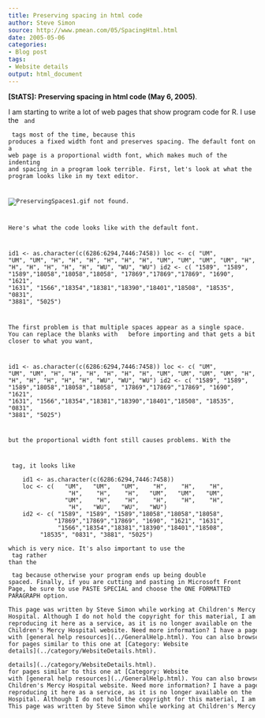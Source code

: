 ```yaml
---
title: Preserving spacing in html code
author: Steve Simon
source: http://www.pmean.com/05/SpacingHtml.html
date: 2005-05-06
categories:
- Blog post
tags:
- Website details
output: html_document
---
```

**[StATS]: Preserving spacing in html code (May 6,
2005)**.

I am starting to write a lot of web pages that show program code for
R. I use the <code> and <pre> tags most of the time, because this
produces a fixed width font and preserves spacing. The default font on
a web page is a proportional width font, which makes much of the
indenting and spacing in a program look terrible. First, let's look
at what the program looks like in my text editor.

![PreservingSpaces1.gif not found.](http://www.pmean.com/images/images/05/SpacingHtml01.png)

Here's what the code looks like with the default font.

  id1 <- as.character(c(6286:6294,7446:7458))
loc <- c( "UM", "UM", "UM", "H", "H", "H",
"H", "H", "H", "UM", "UM", "UM",
"UM", "H", "H", "H", "H", "H",
"H", "WU", "WU", "WU")
id2 <- c( "1589", "1589", "1589","18058","18058","18058",
"17869","17869","17869", "1690", "1621", "1631",
"1566","18354","18381","18390","18401","18508",
"18535", "0831", "3881", "5025")

The first problem is that multiple spaces appear as a single space.
You can replace the blanks with &nbsp; before importing and that gets
a bit closer to what you want,

id1  <-  as.character(c(6286:6294,7446:7458))
  loc  <-  c(      "UM",      "UM",      "UM",        "H",        "H",        "H",
                          "H",        "H",        "H",      "UM",      "UM",      "UM",
                          "UM",        "H",        "H",        "H",        "H",        "H",
                          "H",      "WU",      "WU",      "WU")
  id2  <-  c(  "1589",  "1589",  "1589","18058","18058","18058",
                    "17869","17869","17869",  "1690",  "1621",  "1631",
                      "1566","18354","18381","18390","18401","18508",
                        "18535",  "0831",  "3881",  "5025")

but the proportional width font still causes problems. With the
<pre> tag, it looks like

    id1 <- as.character(c(6286:6294,7446:7458))
    loc <- c(   "UM",   "UM",   "UM",    "H",    "H",    "H",
                 "H",    "H",    "H",   "UM",   "UM",   "UM",
                "UM",    "H",    "H",    "H",    "H",    "H",
                 "H",   "WU",   "WU",   "WU")
    id2 <- c( "1589", "1589", "1589","18058","18058","18058",
             "17869","17869","17869", "1690", "1621", "1631",
              "1566","18354","18381","18390","18401","18508",
         "18535", "0831", "3881", "5025")

which is very nice. It's also important to use the <br> tag rather
than the <p> tag because otherwise your program ends up being double
spaced. Finally, if you are cutting and pasting in Microsoft Front
Page, be sure to use PASTE SPECIAL and choose the ONE FORMATTED
PARAGRAPH option.

This page was written by Steve Simon while working at Children's Mercy
Hospital. Although I do not hold the copyright for this material, I am
reproducing it here as a service, as it is no longer available on the
Children's Mercy Hospital website. Need more information? I have a page
with [general help resources](../GeneralHelp.html). You can also browse
for pages similar to this one at [Category: Website
details](../category/WebsiteDetails.html).
<!---More--->
details](../category/WebsiteDetails.html).
for pages similar to this one at [Category: Website
with [general help resources](../GeneralHelp.html). You can also browse
Children's Mercy Hospital website. Need more information? I have a page
reproducing it here as a service, as it is no longer available on the
Hospital. Although I do not hold the copyright for this material, I am
This page was written by Steve Simon while working at Children's Mercy

<!---Do not use
**[StATS]: Preserving spacing in html code (May 6,
This page was written by Steve Simon while working at Children's Mercy
Hospital. Although I do not hold the copyright for this material, I am
reproducing it here as a service, as it is no longer available on the
Children's Mercy Hospital website. Need more information? I have a page
with [general help resources](../GeneralHelp.html). You can also browse
for pages similar to this one at [Category: Website
details](../category/WebsiteDetails.html).
--->

